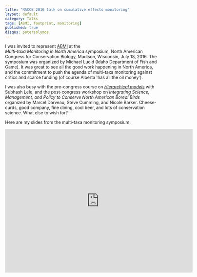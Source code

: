 ```yaml
---
title: "NACCB 2016 talk on cumulative effects monitoring"
layout: default
category: Talks
tags: [ABMI, footprint, monitoring]
published: true
disqus: petersolymos
---
```


I was invited to represent [ABMI](http://www.abmi.ca) at the  
*Multi-taxa Monitoring in North America* symposium, North American Congress
for Conservation Biology, Madison, Wisconsin, July 18, 2016.
The symposium was organized by Michael Lucid (Idaho Department of Fish and Game).
It was great to see all the good work happening in North America, and
the commitment to push the agenda of multi-taxa monitoring
against critics and scarce funding (of course Alberta 'has all the oil money').

I was also busy with the pre-congress course on
[*Hierarchical models*](http://peter.solymos.org/etc/2016/02/25/hierarchical-models-for-conservation-biologists-made-easy.html) with Subhash Lele, and the post-congress workshop on
*Integrating Science, Management, and Policy to Conserve North American Boreal Birds*
organized by Marcel Darveau, Steve Cumming, and Nicole Barker.
Cheese-curds, good company, fine dining, cool beer, and lots of conservation science.
What else to wish for?

Here are my slides from the multi-taxa monitoring symposium:

<iframe src="http://www.slideshare.net/psolymos/slideshelf" width="615px" height="470px" frameborder="0" marginwidth="0" marginheight="0" scrolling="no" style="border:none;" allowfullscreen webkitallowfullscreen mozallowfullscreen></iframe>
